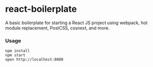 react-boilerplate
=====================

A basic boilerplate for starting a React JS project using webpack, hot module replacement, PostCSS, cssnext, and more.

### Usage

```
npm install
npm start
open http://localhost:8080
```
